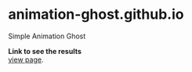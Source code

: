 # animation-ghost.github.io
Simple Animation Ghost

**Link to see the results**
<br>
[view page](https://abdansyakur354.github.io/animation-ghost/).
